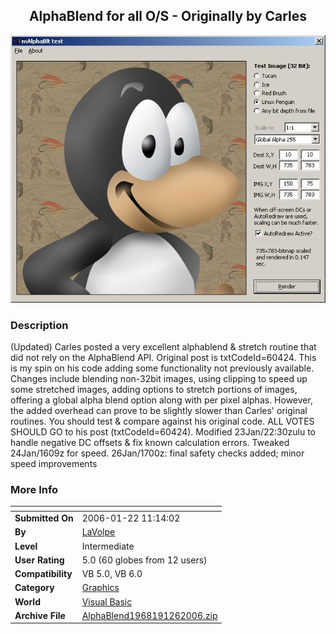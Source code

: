 ﻿<div align="center">

## AlphaBlend for all O/S \- Originally by Carles

<img src="PIC20061221352281210.jpg">
</div>

### Description

(Updated) Carles posted a very excellent alphablend &amp; stretch routine that did not rely on the AlphaBlend API. Original post is txtCodeId=60424. This is my spin on his code adding some functionality not previously available. Changes include blending non-32bit images, using clipping to speed up some stretched images, adding options to stretch portions of images, offering a global alpha blend option along with per pixel alphas. However, the added overhead can prove to be slightly slower than Carles' original routines. You should test &amp; compare against his original code. ALL VOTES SHOULD GO to his post (txtCodeId=60424). Modified 23Jan/22:30zulu to handle negative DC offsets &amp; fix known calculation errors. Tweaked 24Jan/1609z for speed. 26Jan/1700z: final safety checks added; minor speed improvements
 
### More Info
 


<span>             |<span>
---                |---
**Submitted On**   |2006-01-22 11:14:02
**By**             |[LaVolpe](https://github.com/Planet-Source-Code/PSCIndex/blob/master/ByAuthor/lavolpe.md)
**Level**          |Intermediate
**User Rating**    |5.0 (60 globes from 12 users)
**Compatibility**  |VB 5\.0, VB 6\.0
**Category**       |[Graphics](https://github.com/Planet-Source-Code/PSCIndex/blob/master/ByCategory/graphics__1-46.md)
**World**          |[Visual Basic](https://github.com/Planet-Source-Code/PSCIndex/blob/master/ByWorld/visual-basic.md)
**Archive File**   |[AlphaBlend1968191262006\.zip](https://github.com/Planet-Source-Code/lavolpe-alphablend-for-all-o-s-originally-by-carles__1-64110/archive/master.zip)








